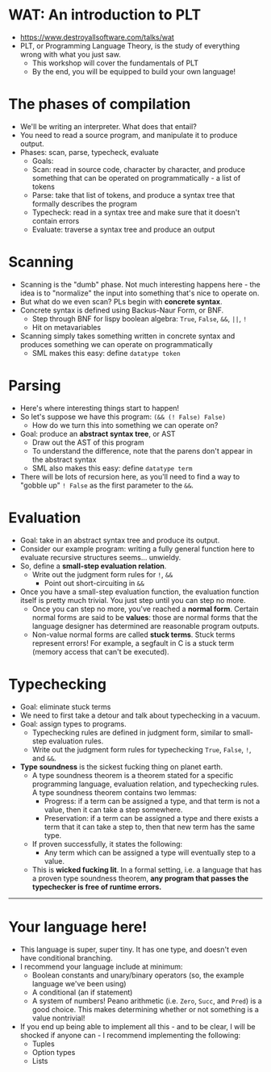 # WAT: An introduction to PLT
- https://www.destroyallsoftware.com/talks/wat
- PLT, or Programming Language Theory, is the study of everything wrong with
  what you just saw.
  - This workshop will cover the fundamentals of PLT
  - By the end, you will be equipped to build your own language!

# The phases of compilation
- We'll be writing an interpreter. What does that entail?
- You need to read a source program, and manipulate it to produce output.
- Phases: scan, parse, typecheck, evaluate
    - Goals:
    - Scan: read in source code, character by character, and produce something
      that can be operated on programmatically - a list of tokens
    - Parse: take that list of tokens, and produce a syntax tree that formally
      describes the program
    - Typecheck: read in a syntax tree and make sure that it doesn't contain
      errors
    - Evaluate: traverse a syntax tree and produce an output

# Scanning
- Scanning is the "dumb" phase. Not much interesting happens here - the idea is
  to "normalize" the input into something that's nice to operate on.
- But what do we even scan? PLs begin with **concrete syntax**.
- Concrete syntax is defined using Backus-Naur Form, or BNF.
    - Step through BNF for lispy boolean algebra: `True`, `False`, `&&`, `||`,
      `!`
    - Hit on metavariables
- Scanning simply takes something written in concrete syntax and produces
  something we can operate on programmatically
    - SML makes this easy: define `datatype token`

# Parsing
- Here's where interesting things start to happen!
- So let's suppose we have this program: `(&& (! False) False)`
    - How do we turn this into something we can operate on?
- Goal: produce an **abstract syntax tree**, or AST
    - Draw out the AST of this program
    - To understand the difference, note that the parens don't appear in the
      abstract syntax
    - SML also makes this easy: define `datatype term`
- There will be lots of recursion here, as you'll need to find a way to "gobble
  up" `! False` as the first parameter to the `&&`.

# Evaluation
- Goal: take in an abstract syntax tree and produce its output.
- Consider our example program: writing a fully general function here to
  evaluate recursive structures seems... unwieldy.
- So, define a **small-step evaluation relation**.
    - Write out the judgment form rules for `!`, `&&`
        - Point out short-circuiting in `&&`
- Once you have a small-step evaluation function, the evaluation function itself
  is pretty much trivial. You just step until you can step no more.
    - Once you can step no more, you've reached a **normal form**. Certain
      normal forms are said to be **values**: those are normal forms that the
      language designer has determined are reasonable program outputs.
    - Non-value normal forms are called **stuck terms**. Stuck terms represent
      errors! For example, a segfault in C is a stuck term (memory access that
      can't be executed).

# Typechecking

- Goal: eliminate stuck terms
- We need to first take a detour and talk about typechecking in a vacuum.
- Goal: assign types to programs.
    - Typechecking rules are defined in judgment form, similar to small-step
      evaluation rules.
    - Write out the judgment form rules for typechecking `True`, `False`, `!`,
      and `&&`.
- **Type soundness** is the sickest fucking thing on planet earth.
    - A type soundness theorem is a theorem stated for a specific programming
      language, evaluation relation, and typechecking rules. A type soundness
      theorem contains two lemmas:
        - Progress: if a term can be assigned a type, and that term is not a
          value, then it can take a step somewhere.
        - Preservation: if a term can be assigned a type and there exists a term
          that it can take a step to, then that new term has the same type.
    - If proven successfully, it states the following:
        - Any term which can be assigned a type will eventually step to a value.
    - This is **wicked fucking lit**. In a formal setting, i.e. a language that
      has a proven type soundness theorem, **any program that passes the
      typechecker is free of runtime errors.**

- - - -

# Your language here!

- This language is super, super tiny. It has one type, and doesn't even have
  conditional branching.
- I recommend your language include at minimum:
    - Boolean constants and unary/binary operators (so, the example language
      we've been using)
    - A conditional (an if statement)
    - A system of numbers! Peano arithmetic (i.e. `Zero`, `Succ`, and `Pred`) is
      a good choice. This makes determining whether or not something is a value
      nontrivial!
- If you end up being able to implement all this - and to be clear, I will be
  shocked if anyone can - I recommend implementing the following:
    - Tuples
    - Option types
    - Lists
